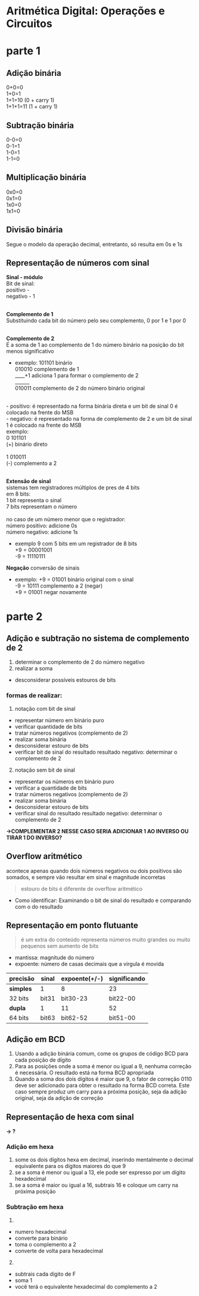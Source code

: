 # Aritmética Digital: Operações e Circuitos

# parte 1

## Adição binária
0+0=0</br>
1+0=1</br>
1+1=10 (0 + carry 1)</br>
1+1+1=11 (1 + carry 1)</br>

## Subtração binária
0-0=0</br>
0-1=1</br>
1-0=1</br>
1-1=0</br>

## Multiplicação binária
0x0=0</br>
0x1=0</br>
1x0=0</br>
1x1=0</br>

## Divisão binária
Segue o modelo da operação decimal, entretanto, só resulta em 0s e 1s

## Representação de números com sinal
**Sinal - módulo**</br>
Bit de sinal:</br>
positivo - </br>
negativo - 1</br>
</br>

**Complemento de 1**</br>
Substituindo cada bit do número pelo seu complemento, 0 por 1 e 1 por 0</br>
</br>

**Complemento de 2**</br>
É a soma de 1 ao complemento de 1 do número binário na posição do bit menos significativo</br>

- exemplo:
101101 binário</br>
010010 complemento de 1</br>
____+1 adiciona 1 para formar o complemento de 2</br>
______</br>
010011 complemento de 2 do número binário original</br>
</br>
- positivo: é representado na forma binária direta e um bit de sinal 0 é colocado na frente do MSB
</br>
- negativo: é representado na forma de complemento de 2 e um bit de sinal 1 é colocado na frente do MSB
</br>
exemplo:</br>
 0  101101</br>
(+) binário direto</br>
</br>
 1  010011</br>
(-) complemento a 2</br>
</br>

**Extensão de sinal** </br>
sistemas tem registradores múltiplos de pres de 4 bits</br>
em 8 bits:</br>
1 bit representa o sinal</br>
7 bits representam o número</br>
</br>
no caso de um número menor que o registrador:</br>
número positivo: adicione 0s</br>
número negativo: adicione 1s</br>

- exemplo
9 com 5 bits em um registrador de 8 bits</br>
+9 = 00001001</br>
-9 = 11110111</br>

**Negação**
conversão de sinais</br>

- exemplo:
+9 = 01001 binário original com o sinal</br>
-9 = 10111 complemento a 2 (negar)</br>
+9 = 01001 negar novamente</br>

# parte 2

## Adição e subtração no sistema de complemento de 2

1. determinar o complemento de 2 do número negativo
2. realizar a soma

- desconsiderar possíveis estouros de bits

### formas de realizar:
1. notação com bit de sinal
- representar número em binário puro
- verificar quantidade de bits
- tratar números negativos (complemento de 2)
- realizar soma binária
- desconsiderar estouro de bits
- verificar bit de sinal do resultado
    resultado negativo: determinar o complemento de 2

2. notação sem bit de sinal
- representar os números em binário puro
- verificar a quantidade de bits
- tratar números negativos (complemento de 2)
- realizar soma binária
- desconsiderar estouro de bits
- verificar sinal do resultado
    resultado negativo: determinar o complemento de 2

**->COMPLEMENTAR 2 NESSE CASO SERIA ADICIONAR 1 AO INVERSO OU TIRAR 1 DO INVERSO?** 

## Overflow aritmético
acontece apenas quando dois números negativos ou dois positivos são somados, e sempre vão resultar em sinal e magnitude incorretas

> estouro de bits é diferente de overflow aritmético

- Como identificar: Examinando o bit de sinal do resultado e comparando com o do resultado

## Representação em ponto flutuante
> é um extra do conteúdo
representa números muito grandes ou muito pequenos sem aumento de bits

- mantissa: magnitude do número
- expoente: número de casas decimais que a virgula é movida

| precisão | sinal | expoente(+/-) | significando |
|----------|-------|---------------|--------------|
| **simples**  |   1   |       8       |      23      |
| 32 bits  | bit31 |   bit30-23    |  bit22-00    |
| **dupla**    |   1   |      11       |      52      |
| 64 bits  | bit63 |   bit62-52    |  bit51-00    |

## Adição em BCD

1. Usando a adição binária comum, come os grupos de código BCD para cada posição de dígito
2. Para as posições onde a soma é menor ou igual a 9, nenhuma correção é necessária. O resultado está na forma BCD apropriada
3. Quando a soma dos dois dígitos é maior que 9, o fator de correção 0110 deve ser adicionado para obter o resultado na forma BCD correta. Este caso sempre produz um carry para a próxima posição, seja da adição original, seja da adição de correção

## Representação de hexa com sinal
**-> ?** 

### Adição em hexa

1. some os dois dígitos hexa em decimal, inserindo mentalmente o decimal equivalente para os dígitos maiores do que 9
2. se a soma é menor ou igual a 13, ele pode ser expresso por um dígito hexadecimal
3. se a soma é maior ou igual a 16, subtrais 16 e coloque um carry na próxima posição

### Subtração em hexa

1. 
- numero hexadecimal
- converte para binário
- toma o complemento a 2
- converte de volta para hexadecimal

2. 
- subtrais cada dígito de F
- soma 1
- você terá o equivalente hexadecimal do complemento a 2